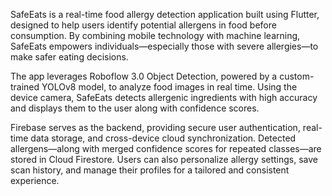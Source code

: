 SafeEats is a real-time food allergy detection application built using Flutter, designed to help users identify potential allergens in food before consumption. By combining mobile technology with machine learning, SafeEats empowers individuals—especially those with severe allergies—to make safer eating decisions.

The app leverages Roboflow 3.0 Object Detection, powered by a custom-trained YOLOv8 model, to analyze food images in real time. Using the device camera, SafeEats detects allergenic ingredients with high accuracy and displays them to the user along with confidence scores.

Firebase serves as the backend, providing secure user authentication, real-time data storage, and cross-device cloud synchronization. Detected allergens—along with merged confidence scores for repeated classes—are stored in Cloud Firestore. Users can also personalize allergy settings, save scan history, and manage their profiles for a tailored and consistent experience.
